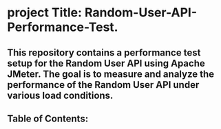# project Title: Random-User-API-Performance-Test.

## This repository contains a performance test setup for the Random User API using Apache JMeter. The goal is to measure and analyze the performance of the Random User API under various load conditions.

## Table of Contents:
